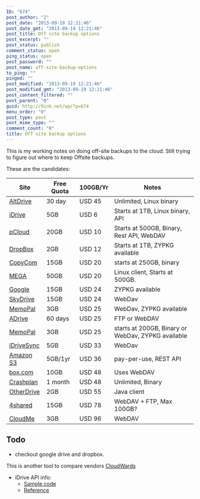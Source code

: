 ```yaml
---
ID: "674"
post_author: "2"
post_date: "2013-09-19 12:21:46"
post_date_gmt: "2013-09-19 12:21:46"
post_title: Off site backup options
post_excerpt: ""
post_status: publish
comment_status: open
ping_status: open
post_password: ""
post_name: off-site-backup-options
to_ping: ""
pinged: ""
post_modified: "2013-09-19 12:21:46"
post_modified_gmt: "2013-09-19 12:21:46"
post_content_filtered: ""
post_parent: "0"
guid: http://0ink.net/wp/?p=674
menu_order: "0"
post_type: post
post_mime_type: ""
comment_count: "0"
title: Off site backup options
---
```


This is my working notes on doing off-site backups to the cloud.
Still trying to figure out where to keep Offsite backups.

These are the candidates:

<table>
<thead>
<tr>
  <th>Site</th>
  <th>Free Quota</th>
  <th>100GB/Yr</th>
  <th>Notes</th>
</tr>
</thead>
<tbody>
<tr>
  <td><a href="http://altdrive.com/pricing.html">AltDrive</a></td>
  <td>30 day</td>
  <td>USD 45</td>
  <td>Unlimited, Linux binary</td>
</tr>
<tr>
  <td><a href="http://www.idrive.com/">iDrive</a></td>
  <td>5GB</td>
  <td>USD 6</td>
  <td>Starts at 1TB, Linux binary, API</td>
</tr>
<tr>
  <td><a href="https://www.pcloud.com/plans.html">pCloud</a></td>
  <td>20GB</td>
  <td>USD 10</td>
  <td>Starts at 500GB, Binary, Rest API, WebDAV</td>
</tr>
<tr>
  <td><a href="https://www.dropbox.com/plans">DropBox</a></td>
  <td>2GB</td>
  <td>USD 12</td>
  <td>Starts at 1TB, ZYPKG available</td>
</tr>
<tr>
  <td><a href="https://www1.copy.com/home/?r=0co248&amp;signup=1">CopyCom</a></td>
  <td>15GB</td>
  <td>USD 20</td>
  <td>starts at 250GB, binary</td>
</tr>
<tr>
  <td><a href="http://mega.co.nz/">MEGA</a></td>
  <td>50GB</td>
  <td>USD 20</td>
  <td>Linux client, Starts at 500GB.</td>
</tr>
<tr>
  <td><a href="https://www.google.com/settings/storage?hl=en">Google</a></td>
  <td>15GB</td>
  <td>USD 24</td>
  <td>ZYPKG available</td>
</tr>
<tr>
  <td><a href="http://windows.microsoft.com/en-us/skydrive/download">SkyDrive</a></td>
  <td>15GB</td>
  <td>USD 24</td>
  <td>WebDav</td>
</tr>
<tr>
  <td><a href="http://www.memopal.com/en/">MemoPal</a></td>
  <td>3GB</td>
  <td>USD 25</td>
  <td>WebDav, ZYPKG available</td>
</tr>
<tr>
  <td><a href="http://www.adrive.com/">ADrive</a></td>
  <td>60 days</td>
  <td>USD 25</td>
  <td>FTP or WebDAV</td>
</tr>
<tr>
  <td><a href="http://memopal.com/en/">MemoPal</a></td>
  <td>3GB</td>
  <td>USD 25</td>
  <td>starts at 200GB, Binary or WebDav, ZYPKG available</td>
</tr>
<tr>
  <td><a href="https://www.idrivesync.com/pricing">iDriveSync</a></td>
  <td>5GB</td>
  <td>USD 33</td>
  <td>WebDav</td>
</tr>
<tr>
  <td><a href="http://aws.amazon.com/s3/pricing/">Amazon S3</a></td>
  <td>5GB/1yr</td>
  <td>USD 36</td>
  <td>pay-per-use, REST API</td>
</tr>
<tr>
  <td><a href="http://www.box.com/">box.com</a></td>
  <td>10GB</td>
  <td>USD 48</td>
  <td>Uses WebDAV</td>
</tr>
<tr>
  <td><a href="http://www.crashplan.com/">Crashplan</a></td>
  <td>1 month</td>
  <td>USD 48</td>
  <td>Unlimited, Binary</td>
</tr>
<tr>
  <td><a href="http://www.myotherdrive.com/">OtherDrive</a></td>
  <td>2GB</td>
  <td>USD 55</td>
  <td>Java client</td>
</tr>
<tr>
  <td><a href="http://www.4shared.com/">4shared</a></td>
  <td>15GB</td>
  <td>USD 78</td>
  <td>WebDAV + FTP, Max 100GB?</td>
</tr>
<tr>
  <td><a href="http://www.cloudme.com/">CloudMe</a></td>
  <td>3GB</td>
  <td>USD 96</td>
  <td>WebDAV</td>
</tr>
</tbody>
</table>

<h2>Todo</h2>

<ul>
<li>checkout google drive and dropbox.</li>
</ul>

This is another tool to compare vendors <a href="http://www.cloudwards.net/articles/online-backup/">CloudWards</a>

<ul>
<li>iDrive API info:

<ul>
<li><a href="https://github.com/idrivevangelist">Sample code</a></li>
<li><a href="http://evs.idrive.com/web-developers-guide.htm">Reference</a></li>
</ul></li>
</ul>
